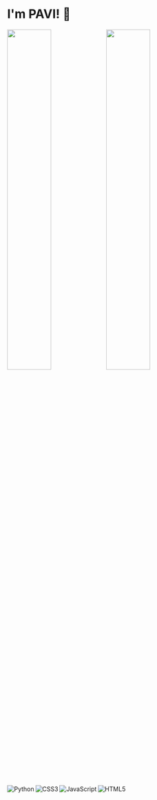 # I'm PAVI! 👋

<img align="left" width="45%" src="https://github-readme-stats.vercel.app/api?username=PaviYT&show_icons=true&theme=dracula" />
<img align="left" width="45%" src="https://github-readme-stats.vercel.app/api/top-langs/?username=PaviYT&layout=compact)](https://github.com/anuraghazra/github-readme-stats" />

<img  align="left" alt="Python" src="https://img.shields.io/badge/python-3670A0?style=for-the-badge&logo=python&logoColor=ffdd54" />
<img  align="left" alt="CSS3" src="https://img.shields.io/badge/css3-%231572B6.svg?style=for-the-badge&logo=css3&logoColor=white" />
<img  align="left" alt="JavaScript" src="https://img.shields.io/badge/javascript-%23323330.svg?style=for-the-badge&logo=javascript&logoColor=%23F7DF1E" />
<img  align="left" alt="HTML5"src="https://img.shields.io/badge/html5-%23E34F26.svg?style=for-the-badge&logo=html5&logoColor=white" />


